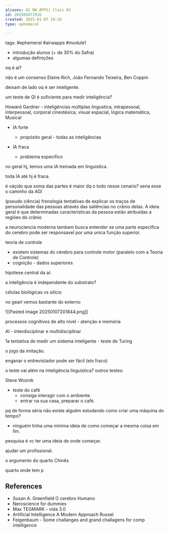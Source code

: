 ```yaml
---
aliases: AI RW APPS| Class 01
id: 202501071916
created: 2025-01-07 19:16
type: ephemeral

---
```


tags: #ephemeral #airwapps #module1

- introdução alunos (+ de 30% do Safra)
- algumas definições

oq é ai?

não é um consenso
Elaine Rich, João Fernando Teixeira, Ben Coppin

deixam de lado oq é ser inteligente.

um teste de QI é suficiente para medir inteligência?

Howard Gardner - inteligências múltiplas
lingustica, intrapessoal, interpessoal, corporal cinestésica, visual espacial, lógica matemática, Musical

- IA forte
	- propósito geral - todas as inteligências


- IA fraca
	- problema específico

no geral hj, temos uma IA treinada em linguistica.

toda IA até hj é fraca.

é váçido que soma das partes é maior dq o todo nesse cenario?
seria esse o caminho da AGI

(pseudo ciência) frenologia
tentativas de explicar os traços de personalidade das pessoas através das saliências no crânio delas.
A ideia geral é que determinadas características da pessoa estão atribuídas a regiões do crânio

a neurociencia moderna tambem busca entender se uma parte especifica do cerebro pode ser responsavel por uma unica função superior.

teoria de controle

- existem sistemas do cérebro para controle motor (paralelo com a Teoria de Controle)
- cognição - dados superiores

hipótese central da ai:

a inteligência é independente do substrato?

células biológicas vs silício

no gearl vemos bastante do externo

![[Pasted image 20250107201844.png]]

processos cognitivos de alto nível - atenção e memória

AI - interdisciplinar e multidisciplinar

1a tentativa de medir um sistema inteligente - teste de Turing

o jogo da imitação.

enganar o entrevistador pode ser fácil (elo fraco)

o teste vai além na inteligência linguística?
outros testes:

Steve Woznik
- teste do café
	- consiga interagir com o ambiente.
	- entrar na sua casa, preparar o café.

pq de forma séria não existe alguém estudando como criar uma máquina do tempo?
- ninguém tinha uma mínima ideia de como começar
a mesma coisa em llm.

pesquisa é vc ter uma ideia de onde começar.

ajudar um profissional.

o argumento do quarto Chinês

quarto onde tem p

## References

- Susan A. Greenfield O cerebro Humano
- Neroscience for dummies
- Max TEGMARK - vida 3.0
- Artificial Intelligence A Modern Approach Russel
- Feigenbaum - Some challanges and grand challagens for comp intelligence
